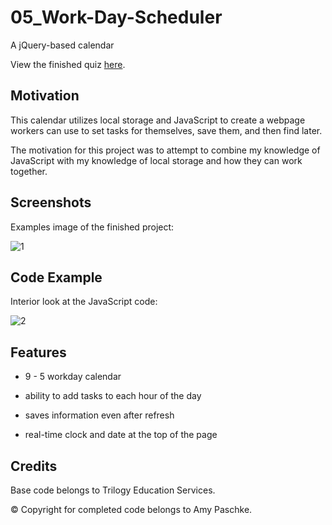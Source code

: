 # 05_Work-Day-Scheduler

A jQuery-based calendar

View the finished quiz [here](https://amypaschke.github.io/05_Work-Day-Scheduler/).

## Motivation

This calendar utilizes local storage and JavaScript to create a webpage workers can use to set tasks for themselves, save them, and then find later.

The motivation for this project was to attempt to combine my knowledge of JavaScript with my knowledge of local storage and how they can work together.

## Screenshots

Examples image of the finished project:

![1](https://user-images.githubusercontent.com/70075341/97485292-ec12b500-1927-11eb-81de-2a1ae79deace.JPG)

## Code Example

Interior look at the JavaScript code:

![2](https://user-images.githubusercontent.com/70075341/97485558-4a3f9800-1928-11eb-86c9-f79eebb330b5.JPG)

## Features

- 9 - 5 workday calendar

- ability to add tasks to each hour of the day

- saves information even after refresh

- real-time clock and date at the top of the page

## Credits

Base code belongs to Trilogy Education Services.

&copy; Copyright for completed code belongs to Amy Paschke.
